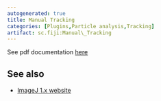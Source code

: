 ```yaml
---
autogenerated: true
title: Manual Tracking
categories: [Plugins,Particle analysis,Tracking]
artifact: sc.fiji:Manual\_Tracking
---
```


 

See pdf documentation [here](/plugins/track/Manual%20Tracking%20plugin.pdf)

## See also

-   [ImageJ 1.x website](/ij/plugins/track/track.html)

  
